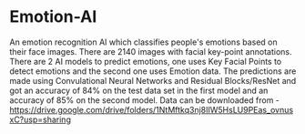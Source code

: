 # Emotion-AI
An emotion recognition AI which classifies people's emotions based on their face images. 
There are 2140 images with facial key-point annotations. 
There are 2 AI models to predict emotions, one uses Key Facial Points to detect emotions and the second one uses Emotion data.
The predictions are made using Convulational Neural Networks and Residual Blocks/ResNet and got an accuracy of 84% on the test data set in the first model and an accuracy of 85% on the second model. 
Data can be downloaded from - https://drive.google.com/drive/folders/1NtMftkq3nj8IIW5HsLU9PEas_ovnusxC?usp=sharing
